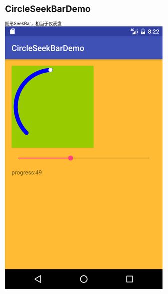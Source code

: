 # CircleSeekBarDemo
圆形SeekBar，相当于仪表盘
![image](https://github.com/ChenQingZhen/CircleSeekBarDemo/blob/master/Screenshot/Screenshot_1481703757.png)

